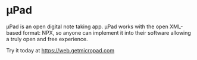 # µPad

µPad is an open digital note taking app. µPad works with the open XML-based format: NPX, so anyone can implement it into their software allowing a truly open and free experience.

Try it today at https://web.getmicropad.com
